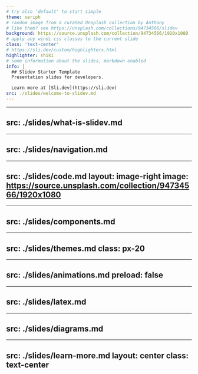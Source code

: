 ```yaml
---
# try also 'default' to start simple
theme: seriph
# random image from a curated Unsplash collection by Anthony
# like them? see https://unsplash.com/collections/94734566/slidev
background: https://source.unsplash.com/collection/94734566/1920x1080
# apply any windi css classes to the current slide
class: 'text-center'
# https://sli.dev/custom/highlighters.html
highlighter: shiki
# some information about the slides, markdown enabled
info: |
  ## Slidev Starter Template
  Presentation slides for developers.

  Learn more at [Sli.dev](https://sli.dev)
src: ./slides/welcome-to-slidev.md
---
```


---
src: ./slides/what-is-slidev.md
---

---
src: ./slides/navigation.md
---

---
src: ./slides/code.md
layout: image-right
image: https://source.unsplash.com/collection/94734566/1920x1080
---

---
src: ./slides/components.md
---

---
src: ./slides/themes.md
class: px-20
---

---
src: ./slides/animations.md
preload: false
---

---
src: ./slides/latex.md
---

---
src: ./slides/diagrams.md
---

---
src: ./slides/learn-more.md
layout: center
class: text-center
---
